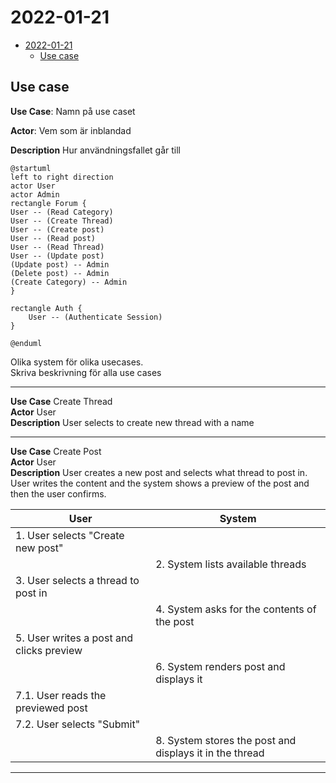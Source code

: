 # 2022-01-21
- [2022-01-21](#2022-01-21)
  - [Use case](#use-case)
## Use case

**Use Case**: Namn på use caset

**Actor**: Vem som är inblandad

**Description** Hur användningsfallet går till

```plantuml
@startuml
left to right direction
actor User
actor Admin
rectangle Forum {
User -- (Read Category)
User -- (Create Thread)
User -- (Create post)
User -- (Read post)
User -- (Read Thread)
User -- (Update post)
(Update post) -- Admin
(Delete post) -- Admin
(Create Category) -- Admin
}

rectangle Auth {
    User -- (Authenticate Session)
}

@enduml
```

Olika system för olika usecases.\
Skriva beskrivning för alla use cases

---

**Use Case** Create Thread\
**Actor** User\
**Description** User selects to create new thread with a name

---

**Use Case** Create Post\
**Actor** User\
**Description** User creates a new post and selects what thread to post in. User writes the content and the system shows a preview of the post and then the user confirms.

| User                                     | System                                                  |
| ---------------------------------------- | ------------------------------------------------------- |
| 1. User selects "Create new post"        |                                                         |
|                                          | 2. System lists available threads                       |
| 3. User selects a thread to post in      |                                                         |
|                                          | 4. System asks for the contents of the post             |
| 5. User writes a post and clicks preview |                                                         |
|                                          | 6. System renders post and displays it                  |
| 7.1. User reads the previewed post       |                                                         |
| 7.2. User selects "Submit"               |                                                         |
|                                          | 8. System stores the post and displays it in the thread |

---
